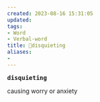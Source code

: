 ```yaml
---
created: 2023-08-16 15:31:05
updated: 
tags: 
- Word
- Verbal-word
title: 🚩disquieting
aliases:
- 
---
```


<pre><strong>disquieting</strong></pre>
causing worry or anxiety